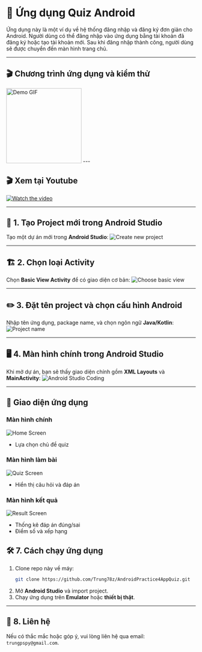 # 🎯 Ứng dụng Quiz Android

Ứng dụng này là một ví dụ về hệ thống đăng nhập và đăng ký đơn giản cho Android. Người dùng có thể đăng nhập vào ứng dụng bằng tài khoản đã đăng ký hoặc tạo tài khoản mới. Sau khi đăng nhập thành công, người dùng sẽ được chuyển đến màn hình trang chủ.

---
## 🎬 Chương trình ứng dụng và kiểm thử
<img src="images/output.gif" width="200" alt="Demo GIF">
---

##  🎬 Xem tại Youtube
[![Watch the video](https://img.youtube.com/vi/ilhM-8aTlvk/maxresdefault.jpg)](https://youtube.com/shorts/ilhM-8aTlvk)



---

## 🚀 1. Tạo Project mới trong Android Studio
Tạo một dự án mới trong **Android Studio**:
![Create new project](images/1.png)

---

## 🏗️ 2. Chọn loại Activity
Chọn **Basic View Activity** để có giao diện cơ bản:
![Choose basic view](images/2.png)

---

## ✏️ 3. Đặt tên project và chọn cấu hình Android
Nhập tên ứng dụng, package name, và chọn ngôn ngữ **Java/Kotlin**:
![Project name](images/3.png)

---

## 🖥️ 4. Màn hình chính trong Android Studio
Khi mở dự án, bạn sẽ thấy giao diện chính gồm **XML Layouts** và **MainActivity**:
![Android Studio Coding](images/4.png)

---
## 🎨 Giao diện ứng dụng

### Màn hình chính
![Home Screen](images/5.png)
- Lựa chọn chủ đề quiz

### Màn hình làm bài
![Quiz Screen](images/6.png)
- Hiển thị câu hỏi và đáp án

### Màn hình kết quả
![Result Screen](images/7.png)
- Thống kê đáp án đúng/sai
- Điểm số và xếp hạng
## 🛠️ 7. Cách chạy ứng dụng

1. Clone repo này về máy:
   ```sh
   git clone https://github.com/Trung78z/AndroidPractice4AppQuiz.git
   ```
2. Mở **Android Studio** và import project.
3. Chạy ứng dụng trên **Emulator** hoặc **thiết bị thật**.


---

## 📩 8. Liên hệ
Nếu có thắc mắc hoặc góp ý, vui lòng liên hệ qua email: `trungpspy@gmail.com`.